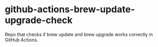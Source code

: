 # github-actions-brew-update-upgrade-check
Repo that checks if brew update and brew upgrade works correctly in GitHub Actions.
